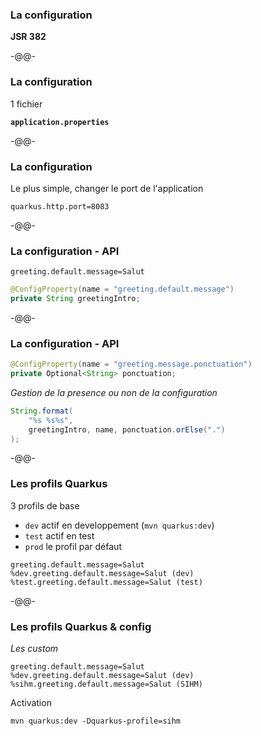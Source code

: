 ### La configuration

**JSR 382**<!-- .element style="color: #e57125; float: right; font-size: 80%" -->

-@@-

### La configuration

1 fichier

**`application.properties`**

-@@-

### La configuration

Le plus simple, changer le port de l'application

```
quarkus.http.port=8083
```

-@@-

### La configuration - API

```
greeting.default.message=Salut
```

```java
@ConfigProperty(name = "greeting.default.message")
private String greetingIntro;
```

-@@-

### La configuration - API

```java
@ConfigProperty(name = "greeting.message.ponctuation")
private Optional<String> ponctuation;
```

*Gestion de la presence ou non de la configuration*

```java
String.format(
    "%s %s%s", 
    greetingIntro, name, ponctuation.orElse(".")
);
```

-@@-

### Les profils Quarkus

3 profils de base

* `dev` actif en developpement (`mvn quarkus:dev`)
* `test` actif en test
* `prod` le profil par défaut

```
greeting.default.message=Salut
%dev.greeting.default.message=Salut (dev)
%test.greeting.default.message=Salut (test)
```
<!-- .element class="fragment" -->


-@@-

### Les profils Quarkus & config

*Les custom*

```
greeting.default.message=Salut
%dev.greeting.default.message=Salut (dev)
%sihm.greeting.default.message=Salut (SIHM)
```
Activation
```
mvn quarkus:dev -Dquarkus-profile=sihm 
```
